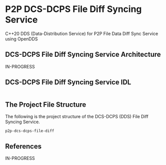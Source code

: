 # P2P DCS-DCPS File Diff Syncing Service
C++20 DDS (Data-Distribution Service) for P2P File Data Diff Sync Service using OpenDDS

## DCS-DCPS File Diff Syncing Service Architecture

IN-PROGRESS


## DCS-DCPS File Diff Syncing Service IDL

```idl

```

## The Project File Structure

The following is the project structure of the DCS-DCPS (DDS) File Diff Syncing Service.

```shell
p2p-dcs-dcps-file-diff

```

## References

IN-PROGRESS



